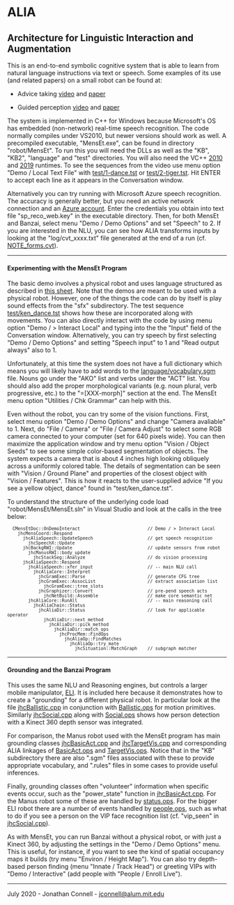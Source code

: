 # ALIA
## Architecture for Linguistic Interaction and Augmentation

This is an end-to-end symbolic cognitive system that is able to learn from natural language instructions via text or speech. Some examples of its use (and related papers) on a small robot can be found at:

* Advice taking [video](https://youtu.be/EjzdjWy3SKM) and [paper](https://arxiv.org/abs/1911.09782)

* Guided perception [video](https://youtu.be/jZT1muSBjoc) and [paper](https://arxiv.org/abs/1911.11620)

The system is implemented in C++ for Windows because Microsoft's OS has embedded (non-network) real-time speech recognition. The code normally compiles under VS2010, but newer versions should work as well. A precompiled executable, "MensEt.exe", can be found in directory "robot/MensEt". To run this you will need the DLLs as well as the "KB", "KB2", "language" and "test" directories. You will also need the VC++ [2010](https://download.microsoft.com/download/3/2/2/3224B87F-CFA0-4E70-BDA3-3DE650EFEBA5/vcredist_x64.exe) and [2019](https://aka.ms/vs/16/release/vc_redist.x64.exe) runtimes. To see the sequences from the video use menu option "Demo / Local Text File" with [test/1-dance.tst](robot/MensEt/test/1-dance.tst) or [test/2-tiger.tst](robot/MensEt/test/2-tiger.tst). Hit ENTER to accept each line as it appears in the Conversation window.

Alternatively you can try running with Microsoft Azure speech recognition. The accuracy is generally better, but you need an active network connection and an [Azure account](https://ms.portal.azure.com/#create/Microsoft.CognitiveServicesSpeechServices). Enter the credentials you obtain into text file "sp_reco_web.key" in the executable directory. Then, for both MensEt and Banzai, select menu "Demo / Demo Options" and set "Speech" to 2. If you are interested in the NLU, you can see how ALIA transforms inputs by looking at the "log/cvt_xxxx.txt" file generated at the end of a run (cf. [NOTE_forms.cvt](robot/MensEt/test/NOTE_forms.cvt)).

---

#### Experimenting with the MensEt Program

The basic demo involves a physical robot and uses language structured as described in [this sheet](robot/MensEt/test/Robot_Dialog.pdf).
Note that the demos are meant to be used with a physical robot. However, one of the things the code can do by itself is play sound effects from the "sfx" subdirectory. The test sequence [test/ken_dance.tst](robot/MensEt/test/ken_dance.tst) shows how these are incorporated along with movements. 
You can also directly interact with the code by using menu option "Demo / > Interact Local" and typing into the the "Input" field of the Conversation window. Alternatively, you can try speech by first selecting "Demo / Demo Options" and setting "Speech input" to 1 and "Read output always" also to 1. 

Unfortunately, at this time the system does not have a full dictionary which means you will likely have to add words to the [language/vocabulary.sgm](robot/MensEt/language/vocabulary.sgm) file. Nouns go under the "AKO" list and verbs under the "ACT" list. You should also add the proper morphological variants (e.g. noun plural, verb progressive, etc.) to the "=[XXX-morph]" section at the end. The MensEt menu option "Utilities / Chk Grammar" can help with this. 

Even without the robot, you can try some of the vision functions. First, select menu option "Demo / Demo Options" and change "Camera avaliable" to 1. Next, do "File / Camera" or "File / Camera Adjust" to select some RGB camera connected to your computer (set for 640 pixels wide). You can then maximize the application window and try menu option "Vision / Object Seeds" to see some simple color-based segmentation of objects. The system expects a camera that is about 4 inches high looking obliquely across a uniformly colored table. The details of segmentation can be seen with "Vision / Ground Plane" and properties of the closest object with "Vision / Features". This is how it reacts to the user-supplied advice "If you see a yellow object, dance" found in "test/ken_dance.tst".

To understand the structure of the underlying code load "robot/MensEt/MensEt.sln" in Visual Studio and look at the calls in the tree below:

<sub>

```
  CMensEtDoc::OnDemoInteract                          // Demo / > Interact Local
    jhcMensCoord::Respond
      jhcAliaSpeech::UpdateSpeech                     // get speech recognition
        jhcSpeechX::Update
      jhcBackgRWI::Update                             // update sensors from robot
        jhcManusRWI::body_update
          jhcStackSeg::Analyze                        // do vision processing
      jhcAliaSpeech::Respond                        
        jhcAliaSpeech::xfer_input                     // -- main NLU call
          jhcAliaCore::Interpret
            jhcGramExec::Parse                        // generate CFG tree
            jhcGramExec::AssocList                    // extract association list
              jhcGramExec::tree_slots
            jhcGraphizer::Convert                     // pre-pend speech acts
              jhcNetBuild::Assemble                   // make core semantic net
        jhcAliaCore::RunAll                           // -- main reasoning call
          jhcAliaChain::Status 
            jhcAliaDir::Status                        // look for applicable operator
              jhcAliaDir::next_method
                jhcAliaDir::pick_method
                  jhcAliaDir::match_ops
                    jhcProcMem::FindOps       
                      jhcAliaOp::FindMatches
                        jhcAliaOp::try_mate
                          jhcSituation::MatchGraph    // subgraph matcher
```

</sub>

---

#### Grounding and the Banzai Program

This uses the same NLU and Reasoning engines, but controls a larger mobile manipulator, [ELI](robot/Banzai/ELI_robot.jpg). It is included here because it demonstrates how to create a "grounding" for a different physical robot. In particular look at the file [jhcBallistic.cpp](robot/common/Grounding/jhcBallistic.cpp) in conjunction with [Ballistic.ops](robot/Banzai/KB/Ballistic.ops) for motion primitives. Similarly [jhcSocial.cpp](robot/common/Grounding/jhcSocial.cpp) along with [Social.ops](robot/Banzai/KB/Social.ops) shows how person detection with a Kinect 360 depth sensor was integrated.

For comparison, the Manus robot used with the MensEt program has main grounding classes [jhcBasicAct.cpp](robot/common/Grounding/jhcBasicAct.cpp) and [jhcTargetVis.cpp](robot/common/Grounding/jhcTargetVis.cpp) and corresponding ALIA linkages of [BasicAct.ops](robot/MensEt/KB/BasicAct.ops) and [TargetVis.ops](robot/MensEt/KB/TargetVis.ops). Notice that in the "KB" subdirectory there are also ".sgm" files associated with these to provide appropriate vocabulary, and ".rules" files in some cases to provide useful inferences.

Finally, grounding classes often "volunteer" information when specific events occur, such as the "power_state" function in [jhcBasicAct.cpp](robot/common/Grounding/jhcBasicAct.cpp). For the Manus robot some of these are handled by [status.ops](robot/MensEt/KB2/status.ops). For the bigger ELI robot there are a number of events handled by [people.ops](robot/Banzai/KB2/people.ops), such as what to do if you see a person on the VIP face recognition list (cf. "vip_seen" in [jhcSocial.cpp](robot/common/Grounding/jhcSocial.cpp)).

As with MensEt, you can run Banzai without a physical robot, or with just a Kinect 360, by adjusting the settings in the "Demo / Demo Options" menu. This is useful, for instance, if you want to see the kind of spatial occupancy maps it builds (try menu "Environ / Height Map"). You can also try depth-based person finding (menu "Innate / Track Head") or greeting VIPs with "Demo / Interactive" (add people with "People / Enroll Live").

---

July 2020 - Jonathan Connell - jconnell@alum.mit.edu


